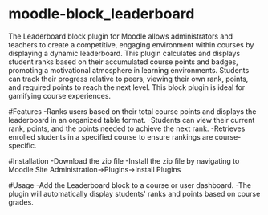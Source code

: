 # moodle-block_leaderboard
The Leaderboard block plugin for Moodle allows administrators and teachers to create a competitive, engaging environment within courses by displaying a dynamic leaderboard. This plugin calculates and displays student ranks based on their accumulated course points and badges, promoting a motivational atmosphere in learning environments. Students can track their progress relative to peers, viewing their own rank, points, and required points to reach the next level. This block plugin is ideal for gamifying course experiences.

#Features
-Ranks users based on their total course points and displays the leaderboard in an organized table format.
-Students can view their current rank, points, and the points needed to achieve the next rank.
-Retrieves enrolled students in a specified course to ensure rankings are course-specific.

#Installation
-Download the zip file
-Install the zip file by navigating to Moodle Site Administration->Plugins->Install Plugins

#Usage
-Add the Leaderboard block to a course or user dashboard.
-The plugin will automatically display students' ranks and points based on course grades.

